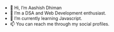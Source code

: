- 👋 Hi, I’m Aashish Dhiman
- 👀 I’m a DSA and Web Development enthusiast.
- 🌱 I’m currently learning Javascript.
- 📫 You can reach me through my social profiles.

<!---
aashish-dhiman/aashish-dhiman is a ✨ special ✨ repository because its `README.md` (this file) appears on your GitHub profile.
You can click the Preview link to take a look at your changes.
--->
